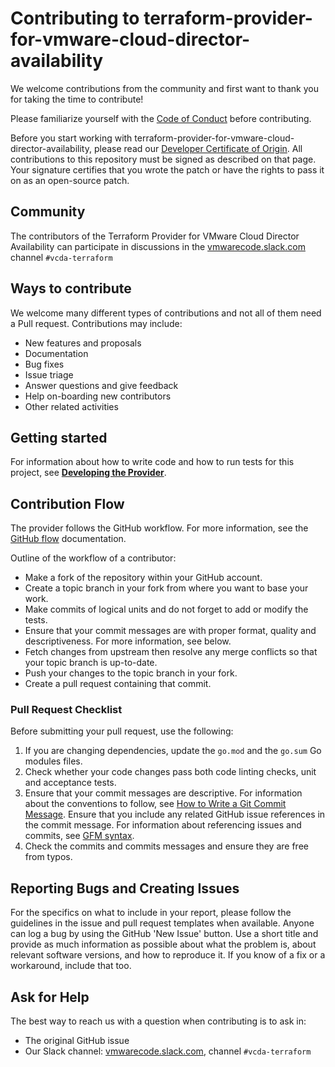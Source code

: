# Contributing to terraform-provider-for-vmware-cloud-director-availability

We welcome contributions from the community and first want to thank you for taking the time to contribute!

Please familiarize yourself with the [Code of Conduct](https://github.com/vmware/.github/blob/main/CODE_OF_CONDUCT.md)
before contributing.

Before you start working with terraform-provider-for-vmware-cloud-director-availability, please read
our [Developer Certificate of Origin](https://cla.vmware.com/dco). All contributions to this repository must be signed
as described on that page. Your signature certifies that you wrote the patch or have the rights to pass it on as an
open-source patch.

## Community

The contributors of the Terraform Provider for VMware Cloud Director Availability can participate in discussions in the
[vmwarecode.slack.com](https://vmwarecode.slack.com) channel `#vcda-terraform`

## Ways to contribute

We welcome many different types of contributions and not all of them need a Pull request. Contributions may include:

* New features and proposals
* Documentation
* Bug fixes
* Issue triage
* Answer questions and give feedback
* Help on-boarding new contributors
* Other related activities

## Getting started

For information about how to write code and how to run tests
for this project, see [**Developing the Provider**](README.md#developing-the-provider).

## Contribution Flow

The provider follows the GitHub workflow. For more information, see the [GitHub flow](https://docs.github.com/en/get-started/quickstart/github-flow) documentation.

Outline of the workflow of a contributor:

* Make a fork of the repository within your GitHub account.
* Create a topic branch in your fork from where you want to base your work.
* Make commits of logical units and do not forget to add or modify the tests.
* Ensure that your commit messages are with proper format, quality and descriptiveness. For more information, see below.
* Fetch changes from upstream then resolve any merge conflicts so that your topic branch is up-to-date.
* Push your changes to the topic branch in your fork.
* Create a pull request containing that commit.

### Pull Request Checklist

Before submitting your pull request, use the following:

1. If you are changing dependencies, update the `go.mod` and the `go.sum` Go modules files.
2. Check whether your code changes pass both code linting checks, unit and acceptance tests.
3. Ensure that your commit messages are descriptive. For information about the conventions to follow, see [How to Write a Git Commit Message](http://chris.beams.io/posts/git-commit/). Ensure that you include any related
   GitHub issue references in the commit message.
   For information about referencing
   issues and commits, see [GFM syntax](https://guides.github.com/features/mastering-markdown/#GitHub-flavored-markdown).
4. Check the commits and commits messages and ensure they are free from typos.

## Reporting Bugs and Creating Issues

For the specifics on what to include in your report, please follow the guidelines in the issue and pull request templates
when available.
Anyone can log a bug by using the GitHub 'New Issue' button. Use
a short title and provide as much information as possible about what the
problem is, about relevant software versions, and how to reproduce it. If you
know of a fix or a workaround, include that too.

## Ask for Help

The best way to reach us with a question when contributing is to ask in:

* The original GitHub issue
* Our Slack channel: [vmwarecode.slack.com](https://vmwarecode.slack.com), channel `#vcda-terraform`
